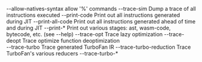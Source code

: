 --allow-natives-syntax  allow '%' commands
--trace-sim		            Dump a trace of all instructions executed
--print-code		           Print out all instructions generated during JIT
--print-all-code	        Print out all instructions generated ahead of time and during JIT
--print-*		              Print out various stages: ast, wasm-code, bytecode, etc. (see --help)
--trace-opt              Trace lazy optimization
--trace-deopt            Trace optimize function deoptimization  
--trace-turbo            Trace generated TurboFan IR
--trace-turbo-reduction  Trace TurboFan's various reducers
--trace-turbo-*